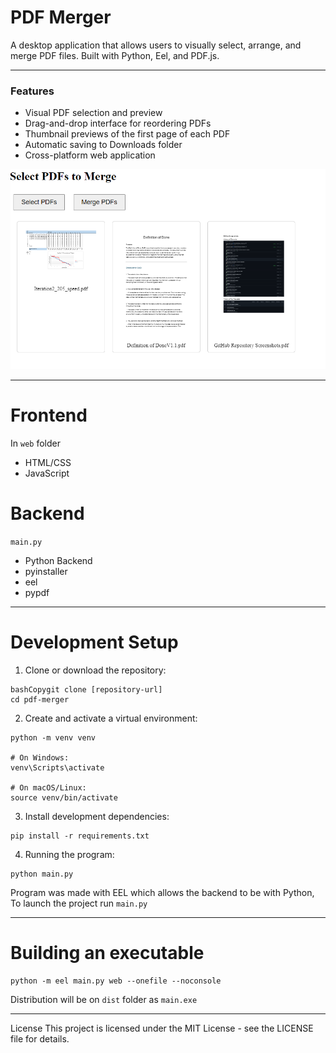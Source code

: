 # PDF Merger
A desktop application that allows users to visually select, arrange, and merge PDF files. Built with Python, Eel, and PDF.js.

---
### Features
- Visual PDF selection and preview
- Drag-and-drop interface for reordering PDFs
- Thumbnail previews of the first page of each PDF
- Automatic saving to Downloads folder
- Cross-platform web application

![](image.png)

---
# Frontend
In `web` folder
- HTML/CSS
- JavaScript
# Backend
`main.py`
- Python Backend
- pyinstaller
- eel
- pypdf

---
# Development Setup

1. Clone or download the repository:

```
bashCopygit clone [repository-url]
cd pdf-merger
```

2. Create and activate a virtual environment:

```
python -m venv venv

# On Windows:
venv\Scripts\activate

# On macOS/Linux:
source venv/bin/activate
```

3. Install development dependencies:

```
pip install -r requirements.txt
```

4. Running the program:

```
python main.py
```
Program was made with EEL which allows the backend to be with Python,
To launch the project run `main.py` 

---
# Building an executable

```
python -m eel main.py web --onefile --noconsole
```

Distribution will be on `dist` folder as `main.exe`

---
License
This project is licensed under the MIT License - see the LICENSE file for details.
